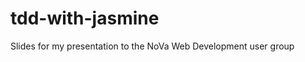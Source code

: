 tdd-with-jasmine
================

Slides for my presentation to the NoVa Web Development user group